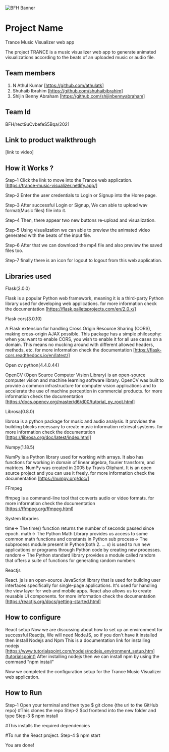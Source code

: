 ![BFH Banner](https://trello-attachments.s3.amazonaws.com/542e9c6316504d5797afbfb9/542e9c6316504d5797afbfc1/39dee8d993841943b5723510ce663233/Frame_19.png)
# Project Name
Trance
Music Visualizer web app

The project TRANCE is a music visualizer web app to generate animated visualizations according to the beats of an uploaded music or audio file.
## Team members
1. N Athul Kumar [https://github.com/athulatk]
2. Shuhaib Ibrahim [https://github.com/shuhaibibrahim]
3. Shijin Benny Abraham [https://github.com/shijinbennyabraham]
## Team Id
BFH/rect9uCvbefeS5Bqa/2021
## Link to product walkthrough
[link to video]
## How it Works ?
Step-1 Click the link to move into the Trance web application.[https://trance-music-visualizer.netlify.app/]

Step-2 Enter the user credentials to Login or Signup into the Home page.

Step-3 After successful Login or Signup, We can able to upload wav format(Music files) file into it.

Step-4 Then, there appear two new buttons re-upload and visualization.

Step-5 Using visualization we can able to preview the animated video generated with the beats of the input file.

Step-6 After that we can download the mp4 file and also preview the saved files too.

Step-7 finally there is an icon for logout to logout from this web application.

## Libraries used
Flask(2.0.0)

Flask is a popular Python web framework, meaning it is a third-party Python library used for developing web applications.
for more information check the documentation
[https://flask.palletsprojects.com/en/2.0.x/]


Flask cors(3.0.10)

A Flask extension for handling Cross Origin Resource Sharing (CORS), making cross-origin AJAX possible. This package has a 
simple philosophy: when you want to enable CORS, you wish to enable it for all use cases on a domain. This means no mucking 
around with different allowed headers, methods, etc.
for more information check the documentation
[https://flask-cors.readthedocs.io/en/latest/]


Open cv python(4.4.0.44)

OpenCV (Open Source Computer Vision Library) is an open-source computer vision and machine learning software library. OpenCV 
was built to provide a common infrastructure for computer vision applications and to accelerate the use of machine perception 
in commercial products.
for more information check the documentation
[https://docs.opencv.org/master/d6/d00/tutorial_py_root.html]


Librosa(0.8.0)

librosa is a python package for music and audio analysis. It provides the building blocks necessary to create music 
information retrieval systems.
for more information check the documentation
[https://librosa.org/doc/latest/index.html]


Numpy(1.18.5)

NumPy is a Python library used for working with arrays. It also has functions for working in domain of linear algebra, fourier 
transform, and matrices. NumPy was created in 2005 by Travis Oliphant. It is an open source project and you can use it freely.
for more information check the documentation
[https://numpy.org/doc/]


FFmpeg

ffmpeg is a command-line tool that converts audio or video formats. 
for more information check the documentation
[https://ffmpeg.org/ffmpeg.html]


System libraries

time-> The time() function returns the number of seconds passed since epoch. 
math-> The Python Math Library provides us access to some common math functions and constants in Python
sub process-> The subprocess module present in Python(both 2. ... x) is used to run new applications or programs through Python code by creating new processes.
random-> The Python standard library provides a module called random that offers a suite of functions for generating random numbers


Reactjs

React. js is an open-source JavaScript library that is used for building user interfaces specifically for single-page applications. It's used for handling the
view layer for web and mobile apps. React also allows us to create reusable UI components.
for more information check the documentation
[https://reactjs.org/docs/getting-started.html]

## How to configure
React setup
Now we are discussing about how to set up an environment for successful Reactjs,
We will need NodeJS, so if you don't have it installed then install Nodejs and Npm 
This is a documentation link for installing nodejs [https://www.tutorialspoint.com/nodejs/nodejs_environment_setup.htm](tutorialspoint)
After installing nodejs then we can install npm by using the command "npm install"

Now we completed the configuration setup for the Trance Music Visualizer web application.
## How to Run
Step-1 Open your terminal and then type
$ git clone {the url to the GitHub repo}
#This clones the repo
Step-2 $cd frontend into the new folder and type
Step-3 $ npm install

#This installs the required dependencies

#To run the React project.
Step-4 $ npm start

You are done!
